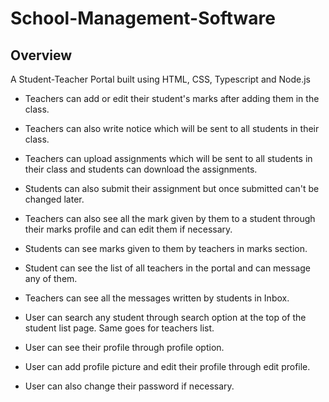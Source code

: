 # School-Management-Software

## Overview

A Student-Teacher Portal built using HTML, CSS, Typescript and Node.js

  - Teachers can add or edit their student's marks after adding them in the class.
  
  - Teachers can also write notice which will be sent to all students in their class.
  
  - Teachers can upload assignments which will be sent to all students in their class and students can download the assignments.
  
  - Students can also submit their assignment but once submitted can't be changed later.
  
  - Teachers can also see all the mark given by them to a student through their marks profile and can edit them if necessary.
  
  - Students can see marks given to them by teachers in marks section.
  
  - Student can see the list of all teachers in the portal and can message any of them.
  
  - Teachers can see all the messages written by students in Inbox.
  
  - User can search any student through search option at the top of the student list page. Same goes for teachers list.
  
  - User can see their profile through profile option.
  
  - User can add profile picture and edit their profile through edit profile.
  
  - User can also change their password if necessary.

